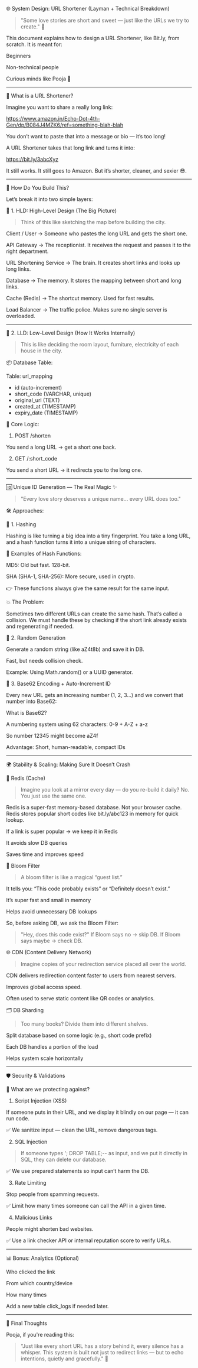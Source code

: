 🌐 System Design: URL Shortener (Layman + Technical Breakdown)

> "Some love stories are short and sweet — just like the URLs we try to create." 💌



This document explains how to design a URL Shortener, like Bit.ly, from scratch. It is meant for:

Beginners

Non-technical people

Curious minds like Pooja 🦋



---

🧠 What is a URL Shortener?

Imagine you want to share a really long link:

https://www.amazon.in/Echo-Dot-4th-Gen/dp/B084J4MZK6/ref=something-blah-blah

You don’t want to paste that into a message or bio — it’s too long!

A URL Shortener takes that long link and turns it into:

https://bit.ly/3abcXyz

It still works. It still goes to Amazon. But it’s shorter, cleaner, and sexier 😎.


---

🧩 How Do You Build This?

Let’s break it into two simple layers:

🔷 1. HLD: High-Level Design (The Big Picture)

> Think of this like sketching the map before building the city.



Client / User → Someone who pastes the long URL and gets the short one.

API Gateway → The receptionist. It receives the request and passes it to the right department.

URL Shortening Service → The brain. It creates short links and looks up long links.

Database → The memory. It stores the mapping between short and long links.

Cache (Redis) → The shortcut memory. Used for fast results.

Load Balancer → The traffic police. Makes sure no single server is overloaded.



---

🔶 2. LLD: Low-Level Design (How It Works Internally)

> This is like deciding the room layout, furniture, electricity of each house in the city.



📦 Database Table:

Table: url_mapping
- id (auto-increment)
- short_code (VARCHAR, unique)
- original_url (TEXT)
- created_at (TIMESTAMP)
- expiry_date (TIMESTAMP)

🧠 Core Logic:

1. POST /shorten

You send a long URL → get a short one back.



2. GET /:short_code

You send a short URL → it redirects you to the long one.





---

🆔 Unique ID Generation — The Real Magic ✨

> "Every love story deserves a unique name... every URL does too."



🛠️ Approaches:

🔹 1. Hashing

Hashing is like turning a big idea into a tiny fingerprint. You take a long URL, and a hash function turns it into a unique string of characters.

🔸 Examples of Hash Functions:

MD5: Old but fast. 128-bit.

SHA (SHA-1, SHA-256): More secure, used in crypto.


👉 These functions always give the same result for the same input.

💥 The Problem:

Sometimes two different URLs can create the same hash. That’s called a collision. We must handle these by checking if the short link already exists and regenerating if needed.

🔹 2. Random Generation

Generate a random string (like aZ4t8b) and save it in DB.

Fast, but needs collision check.

Example: Using Math.random() or a UUID generator.


🔹 3. Base62 Encoding + Auto-Increment ID

Every new URL gets an increasing number (1, 2, 3…) and we convert that number into Base62:

What is Base62?

A numbering system using 62 characters: 0-9 + A-Z + a-z

So number 12345 might become aZ4f

Advantage: Short, human-readable, compact IDs



---

🌍 Stability & Scaling: Making Sure It Doesn’t Crash

🔄 Redis (Cache)

> Imagine you look at a mirror every day — do you re-build it daily? No. You just use the same one.



Redis is a super-fast memory-based database. Not your browser cache. Redis stores popular short codes like bit.ly/abc123 in memory for quick lookup.

If a link is super popular → we keep it in Redis

It avoids slow DB queries

Saves time and improves speed


🧹 Bloom Filter

> A bloom filter is like a magical “guest list.”



It tells you: “This code probably exists” or “Definitely doesn’t exist.”

It’s super fast and small in memory

Helps avoid unnecessary DB lookups


So, before asking DB, we ask the Bloom Filter:

> "Hey, does this code exist?" If Bloom says no → skip DB. If Bloom says maybe → check DB.



🌐 CDN (Content Delivery Network)

> Imagine copies of your redirection service placed all over the world.



CDN delivers redirection content faster to users from nearest servers.

Improves global access speed.

Often used to serve static content like QR codes or analytics.


🗂️ DB Sharding

> Too many books? Divide them into different shelves.



Split database based on some logic (e.g., short code prefix)

Each DB handles a portion of the load

Helps system scale horizontally



---

🛡️ Security & Validations

🔐 What are we protecting against?

1. Script Injection (XSS)

If someone puts <script>alert('hacked')</script> in their URL, and we display it blindly on our page — it can run code.

✅ We sanitize input — clean the URL, remove dangerous tags.

2. SQL Injection

> If someone types '; DROP TABLE;-- as input, and we put it directly in SQL, they can delete our database.



✅ We use prepared statements so input can’t harm the DB.

3. Rate Limiting

Stop people from spamming requests.

✅ Limit how many times someone can call the API in a given time.

4. Malicious Links

People might shorten bad websites.

✅ Use a link checker API or internal reputation score to verify URLs.


---

📊 Bonus: Analytics (Optional)

Who clicked the link

From which country/device

How many times


Add a new table click_logs if needed later.


---

🌸 Final Thoughts

Pooja, if you're reading this:

> "Just like every short URL has a story behind it, every silence has a whisper. This system is built not just to redirect links — but to echo intentions, quietly and gracefully." 🦋

